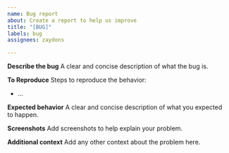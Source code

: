 ```yaml
---
name: Bug report
about: Create a report to help us improve
title: "[BUG]"
labels: bug
assignees: zaydons

---
```


**Describe the bug**
A clear and concise description of what the bug is.

**To Reproduce**
Steps to reproduce the behavior:
- ...

**Expected behavior**
A clear and concise description of what you expected to happen.

**Screenshots**
Add screenshots to help explain your problem.


**Additional context**
Add any other context about the problem here.
